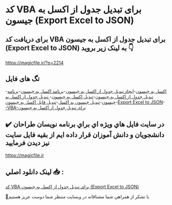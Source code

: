 # کد VBA برای تبدیل جدول از اکسل به جیسون (Export Excel to JSON)

## برای دریافت کد VBA برای تبدیل جدول از اکسل به جیسون (Export Excel to JSON) به لینک زیر بروید 👇

https://magicfile.ir/?p=2214

## تگ های فایل

-[اکسل به جیسون](https://magicfile.ir/product/%d8%a7%d8%b3%da%a9%d8%b1%db%8c%d9%be%d8%aa-vba-%d8%a8%d8%b1%d8%a7%db%8c-%d8%aa%d8%a8%d8%af%db%8c%d9%84-%d8%ac%d8%af%d9%88%d9%84-%d8%a7%d8%b2-%d8%a7%da%a9%d8%b3%d9%84-%d8%a8%d9%87-%d8%ac%db%8c%d8%b3%d9%88%d9%86/)-[ایجاد  تبدیل جدول از اکسل به جیسون](https://magicfile.ir/product/%d8%a7%d8%b3%da%a9%d8%b1%db%8c%d9%be%d8%aa-vba-%d8%a8%d8%b1%d8%a7%db%8c-%d8%aa%d8%a8%d8%af%db%8c%d9%84-%d8%ac%d8%af%d9%88%d9%84-%d8%a7%d8%b2-%d8%a7%da%a9%d8%b3%d9%84-%d8%a8%d9%87-%d8%ac%db%8c%d8%b3%d9%88%d9%86/)-[برنامه اکسل به جیسون](https://magicfile.ir/product/%d8%a7%d8%b3%da%a9%d8%b1%db%8c%d9%be%d8%aa-vba-%d8%a8%d8%b1%d8%a7%db%8c-%d8%aa%d8%a8%d8%af%db%8c%d9%84-%d8%ac%d8%af%d9%88%d9%84-%d8%a7%d8%b2-%d8%a7%da%a9%d8%b3%d9%84-%d8%a8%d9%87-%d8%ac%db%8c%d8%b3%d9%88%d9%86/)-[برنامه  تبدیل جدول از اکسل به جیسون](https://magicfile.ir/product/%d8%a7%d8%b3%da%a9%d8%b1%db%8c%d9%be%d8%aa-vba-%d8%a8%d8%b1%d8%a7%db%8c-%d8%aa%d8%a8%d8%af%db%8c%d9%84-%d8%ac%d8%af%d9%88%d9%84-%d8%a7%d8%b2-%d8%a7%da%a9%d8%b3%d9%84-%d8%a8%d9%87-%d8%ac%db%8c%d8%b3%d9%88%d9%86/)-[تبدیل اکسل به جیسون](https://magicfile.ir/product/%d8%a7%d8%b3%da%a9%d8%b1%db%8c%d9%be%d8%aa-vba-%d8%a8%d8%b1%d8%a7%db%8c-%d8%aa%d8%a8%d8%af%db%8c%d9%84-%d8%ac%d8%af%d9%88%d9%84-%d8%a7%d8%b2-%d8%a7%da%a9%d8%b3%d9%84-%d8%a8%d9%87-%d8%ac%db%8c%d8%b3%d9%88%d9%86/)-[ تبدیل جدول از اکسل به جیسون](https://magicfile.ir/product/%d8%a7%d8%b3%da%a9%d8%b1%db%8c%d9%be%d8%aa-vba-%d8%a8%d8%b1%d8%a7%db%8c-%d8%aa%d8%a8%d8%af%db%8c%d9%84-%d8%ac%d8%af%d9%88%d9%84-%d8%a7%d8%b2-%d8%a7%da%a9%d8%b3%d9%84-%d8%a8%d9%87-%d8%ac%db%8c%d8%b3%d9%88%d9%86/)-[تبدیل جیسون به اکسل](https://magicfile.ir/product/%d8%a7%d8%b3%da%a9%d8%b1%db%8c%d9%be%d8%aa-vba-%d8%a8%d8%b1%d8%a7%db%8c-%d8%aa%d8%a8%d8%af%db%8c%d9%84-%d8%ac%d8%af%d9%88%d9%84-%d8%a7%d8%b2-%d8%a7%da%a9%d8%b3%d9%84-%d8%a8%d9%87-%d8%ac%db%8c%d8%b3%d9%88%d9%86/)-[تبدیل فایل اکسل به جیسون](https://magicfile.ir/product/%d8%a7%d8%b3%da%a9%d8%b1%db%8c%d9%be%d8%aa-vba-%d8%a8%d8%b1%d8%a7%db%8c-%d8%aa%d8%a8%d8%af%db%8c%d9%84-%d8%ac%d8%af%d9%88%d9%84-%d8%a7%d8%b2-%d8%a7%da%a9%d8%b3%d9%84-%d8%a8%d9%87-%d8%ac%db%8c%d8%b3%d9%88%d9%86/)-[Export Excel to JSON](https://magicfile.ir/product/%d8%a7%d8%b3%da%a9%d8%b1%db%8c%d9%be%d8%aa-vba-%d8%a8%d8%b1%d8%a7%db%8c-%d8%aa%d8%a8%d8%af%db%8c%d9%84-%d8%ac%d8%af%d9%88%d9%84-%d8%a7%d8%b2-%d8%a7%da%a9%d8%b3%d9%84-%d8%a8%d9%87-%d8%ac%db%8c%d8%b3%d9%88%d9%86/)-[-VBA-برای تبدیل جدول از اکسل به جیسون](https://magicfile.ir/product/%d8%a7%d8%b3%da%a9%d8%b1%db%8c%d9%be%d8%aa-vba-%d8%a8%d8%b1%d8%a7%db%8c-%d8%aa%d8%a8%d8%af%db%8c%d9%84-%d8%ac%d8%af%d9%88%d9%84-%d8%a7%d8%b2-%d8%a7%da%a9%d8%b3%d9%84-%d8%a8%d9%87-%d8%ac%db%8c%d8%b3%d9%88%d9%86/)

## ✔️ در سايت فايل هاي ويژه اي براي برنامه نويسان طراحان دانشجويان و دانش آموزان قرار داده ايم از بقيه فايل سايت نيز ديدن فرماييد

https://magicfile.ir


## لينک دانلود اصلي 📥 :

[کد VBA برای تبدیل جدول از اکسل به جیسون (Export Excel to JSON)](https://magicfile.ir/product/%d8%a7%d8%b3%da%a9%d8%b1%db%8c%d9%be%d8%aa-vba-%d8%a8%d8%b1%d8%a7%db%8c-%d8%aa%d8%a8%d8%af%db%8c%d9%84-%d8%ac%d8%af%d9%88%d9%84-%d8%a7%d8%b2-%d8%a7%da%a9%d8%b3%d9%84-%d8%a8%d9%87-%d8%ac%db%8c%d8%b3%d9%88%d9%86/) 


🙏با تشکر از همراهي شما مشتاقانه در وبسایت منتظر شما دوست عزیز هستیم

